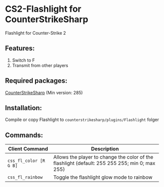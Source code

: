 # CS2-Flashlight for CounterStrikeSharp
Flashlight for Counter-Strike 2

## Features:
1. Switch to F
2. Transmit from other players

## Required packages:
[CounterStrikeSharp](https://github.com/roflmuffin/CounterStrikeSharp/) (Min version: 285)

## Installation:
Compile or copy Flashlight to `counterstrikesharp/plugins/Flashlight` folger

## Commands:
Client Command | Description
--- | ---
`css_fl_color [R G B]` | Allows the player to change the color of the flashlight (default: 255 255 255; min 0; max 255)
`css_fl_rainbow` | Toggle the flashlight glow mode to rainbow